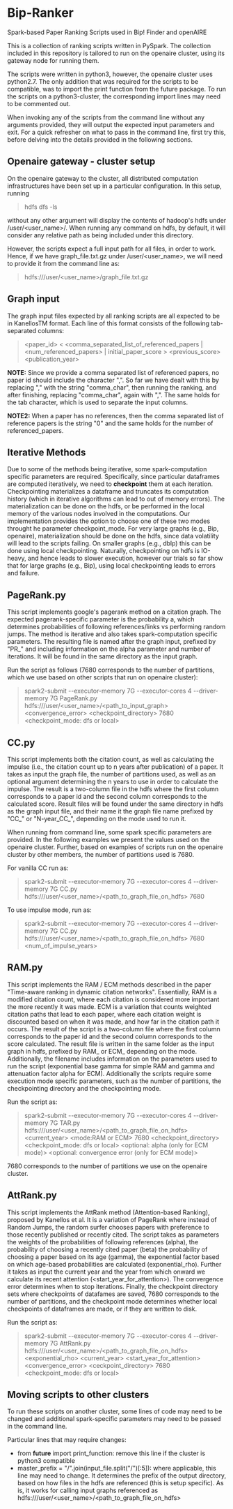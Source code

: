 # Bip-Ranker
Spark-based Paper Ranking Scripts used in Bip! Finder and openAIRE

This is a collection of ranking scripts written in PySpark. 
The collection included in this repository is tailored to run on the openaire cluster, using its gateway node for running them.

The scripts were written in python3, however, the openaire cluster uses python2.7. The only addition that was required for the scripts to be 
compatible, was to import the print function from the future package. To run the scripts on a python3-cluster, the corresponding import lines 
may need to be commented out.

When invoking any of the scripts from the command line without any arguments provided, they will output the expected input parameters and exit.
For a quick refresher on what to pass in the command line, first try this, before delving into the details provided in the following sections.

## Openaire gateway - cluster setup

On the openaire gateway to the cluster, all distributed computation infrastructures have been set up in a particular configuration.
In this setup, running 

> hdfs dfs -ls 

without any other argument will display the contents of hadoop's hdfs under /user/<user_name>/.
When running any command on hdfs, by default, it will consider any relative path as being included under this directory.

However, the scripts expect a full input path for all files, in order to work. Hence, if we have graph_file.txt.gz under
/user/<user_name>, we will need to provide it from the command line as: 

> hdfs:///user/<user_name>/graph_file.txt.gz

## Graph input

The graph input files expected by all ranking scripts are all expected to be in KanellosTM format. Each line of this format consists of the following
tab-separated columns:

> <paper_id> <tab> < <comma_separated_list_of_referenced_papers | <num_referenced_papers> | initial_paper_score > <tab> <previous_score> <tab> <publication_year>
  
**NOTE:** Since we provide a comma separated list of referenced papers, no paper id should include the character ",". 
  So far we have dealt with this by replacing "," with the string "comma_char", then running the ranking, and after finishing, replacing
  "comma_char", again with ",". The same holds for the tab character, which is used to separate the input columns.
  
**NOTE2:** When a paper has no references, then the comma separated list of reference papers is the string "0" and the same holds for the number of referenced_papers.
  
## Iterative Methods
  
Due to some of the methods being iterative, some spark-computation specific parameters are required. Specifically, since particular dataframes are
computed iteratively, we need to **checkpoint** them at each iteration. Checkpointing materializes a dataframe and truncates its computation history
(which in iterative algorithms can lead to out of memory errors). The materialization can be done on the hdfs, or be performed in the local memory of 
the various nodes involved in the computations. Our implementation provides the option to choose one of these two modes throught he parameter 
checkpoint_mode.  For very large graphs (e.g., Bip, openaire), materialization should be done on the hdfs, since data volatility will lead to the 
scripts failing. On smaller graphs (e.g., dblp) this can be done using local checkpointing. Naturally, checkpointing on hdfs is IO-heavy, and hence 
leads to slower execution, however our trials so far show that for large graphs (e.g., Bip), using local checkpointing leads to errors and failure.


## PageRank.py
  
This script implements google's pagerank method on a citation graph. The expected pagerank-specific parameter is the probability a, which determines
probabilities of following references/links vs performing random jumps. The method is iterative and also takes spark-computation specific parameters.
The resulting file is named after the graph input, prefixed by "PR_" and including information on the alpha parameter and number of iterations. It will
be found in the same directory as the input graph.

Run the script as follows (7680 corresponds to the number of partitions, which we use based on other scripts that run on openaire cluster):
  
> spark2-submit --executor-memory 7G --executor-cores 4 --driver-memory 7G PageRank.py  hdfs:///user/<user_name>/<path_to_input_graph> <alpha> <convergence_error> <checkpoint_directory> 7680 <checkpoint_mode: dfs or local>
  
  
## CC.py
  
This script implements both the citation count, as well as calculating the impulse (i.e., the citation count up to n years after publication) of a paper.
It takes as input the graph file, the number of partitions used, as well as an optional argument determining the n years to use in order to calculate the impulse. The result is a two-column file in the hdfs where the first column corresponds to a paper id and the second column corresponds to the calculated score. Result files will be found under the same directory in hdfs as the graph input file, and their name it the graph file name prefixed by "CC_" or "N-year_CC_", depending on the mode used to run it. 
  
When running from command line, some spark specific parameters are provided. In the following examples we present the values used on the openaire cluster. Further, based on examples of scripts run on the openaire cluster by other members, the number of partitions used is 7680.
  
For vanilla CC run as:
  
>  spark2-submit --executor-memory 7G --executor-cores 4 --driver-memory 7G CC.py hdfs:///user/<user_name>/<path_to_graph_file_on_hdfs> 7680
 
To use impulse mode, run as:
  
>   spark2-submit --executor-memory 7G --executor-cores 4 --driver-memory 7G CC.py hdfs:///user/<user_name>/<path_to_graph_file_on_hdfs> 7680 <num_of_impulse_years>
  
## RAM.py
  
This script implements the RAM / ECM methods described in the paper "Time-aware ranking in dynamic citation networks". Essentially, RAM is a modified 
citation count, where each citation is considered more important the more recently it was made. ECM is a variation that counts weighted citation paths
that lead to each paper, where each citation weight is discounted based on when it was made, and how far in the citation path it occurs. The result of 
the script is a two-column file where the first column corresponds to the paper id and the second column corresponds to the score calculated. The result
file is written in the same folder as the input graph in hdfs, prefixed by RAM_ or ECM_ depending on the mode. Additionally, the filename includes 
information on the parameters used to run the script (exponential base gamma for simple RAM and gamma and attenuation factor alpha for ECM). Additionally
the scripts require some execution mode specific parameters, such as the number of partitions, the checkpointing directory and the checkpointing mode.
  
Run the script as:
  
>  spark2-submit  --executor-memory 7G --executor-cores 4 --driver-memory 7G TAR.py hdfs:///user/<user_name>/<path_to_graph_file_on_hdfs> <gamma> <current_year> <mode:RAM or ECM> 7680 <checkpoint_directory> <checkpoint_mode: dfs or local> <optional: alpha (only for ECM mode)> <optional: convergence error (only for ECM mode)>
  
7680 corresponds to the number of partitions we use on the openaire cluster.
  
## AttRank.py
  
This script implements the AttRank method (Attention-based Ranking), proposed by Kanellos et al. It is a variation of PageRank where instead of 
Random Jumps, the random surfer chooses papers with preference to those recently published or recently cited. The script takes as parameters the weights
of the probabilities of following references (alpha), the probability of choosing a recently cited paper (beta) the probability of choosing a paper 
based on its age (gamma), the exponential factor based on which age-based probabilities are calculated (exponential_rho). Further it takes as input
the current year and the year from which onward we calculate its recent attention (<start_year_for_attention>). The convergence error determines when
to stop iterations. Finally, the checkpoint directory sets where checkpoints of datafames are saved, 7680 corresponds to the number of partitions, 
and the checkpoint mode determines whether local checkpoints of dataframes are made, or if they are written to disk.
  
Run the script as:
  
> spark2-submit --executor-memory 7G --executor-cores 4 --driver-memory 7G AttRank.py hdfs:///user/<user_name>/<path_to_graph_file_on_hdfs> <alpha> <beta> <gamma> <exponential_rho> <current_year> <start_year_for_attention> <convergence_error> <ceckpoint_directory> 7680 <checkpoint_mode: dfs or local>
  
## Moving scripts to other clusters
  
To run these scripts on another cluster, some lines of code may need to be changed and additional spark-specific parameters may need to be passed in the command line.
  
Particular lines that may require changes:
  * from __future__ import print_function: remove this line if the cluster is python3 compatible
  * master_prefix = "/".join(input_file.split("/")[:5]): where applicable, this line may need to change. It determines the prefix of the output directory, based on how files in the hdfs are referenced (this is setup specific). As is, it works for calling input graphs referenced as hdfs:///user/<user_name>/<path_to_graph_file_on_hdfs>

